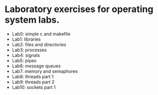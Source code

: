 # Laboratory exercises for operating system labs.
- Lab0: simple c and makefile
- Lab1: libraries
- Lab2: files and directories
- Lab3: processes
- Lab4: signals
- Lab5: pipes
- Lab6: message queues
- Lab7: memory and semaphores
- Lab8: threads part 1
- Lab9: threads part 2
- Lab10: sockets part 1
